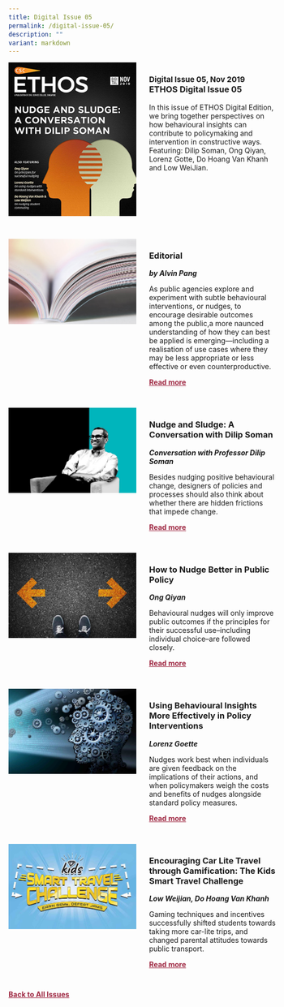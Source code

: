 ```yaml
---
title: Digital Issue 05
permalink: /digital-issue-05/
description: ""
variant: markdown
---
```

<style>

.back a
{
	color: #9f2943;
	font-weight: bold;
	}
	
.cat
   {
   font-size: 15px;
   }

.text
{
	width: 50%;
}	
	
.img1 img
{
margin-top:25px;	
}	
	
.img img
{
margin-top:15px;	
}		
	
.button1 a
{
	color: #9f2943;
	font-weight:bold;
}
	

.grid-container {
	display: grid;
	grid-template-columns: 50% 50%;
	grid-column-gap: 5%;
	margin-bottom: 5%;
	}	
	
@media only screen and (max-width: 600px) {
	.grid-container {
		display: block;
	}
}	
</style>


<div class="grid-container">
	<div><img src="/images/Ethos_Thumbnails_Cover/ethosdigital05.jpg"></div>
	<div>
		<h3><span class="cat">Digital Issue 05, Nov 2019</span><br>ETHOS Digital Issue 05</h3>
		<p>In this issue of ETHOS Digital Edition, we bring together perspectives on how behavioural insights can contribute to policymaking and intervention in constructive ways. Featuring: Dilip Soman, Ong Qiyan, Lorenz Gotte, Do Hoang Van Khanh and Low WeiJian.</p>
		<div class="button1"><a href=""></a></div>
	</div>
</div>

<br>

<div class="grid-container">
	<div><img src="/images/Landing_Banner_Images/tile_editorial.jpg"></div>
	<div>
		<h3>Editorial</h3>
		<b><i>by Alvin Pang</i></b>
		<p>As public agencies explore and experiment with subtle behavioural interventions, or nudges, to encourage desirable outcomes among the public,a more naunced understanding of how they can best be applied is emerging—including a realisation of use cases where they may be less appropriate or less effective or even counterproductive.</p>
		<div class="button1"><a href="/digital-issue-05/editorial/">Read more</a></div>
	</div>
</div>

<br>

<div class="grid-container">
	<div><img src="/images/Ethos_Images/Ethos_Digital_Issue_05/Article%201/D5_Teaser_Nudge%20and%20Sludge.jpg"></div>
	<div>
		<h3>Nudge and Sludge: A Conversation with Dilip Soman</h3>
		<b><i>Conversation with Professor Dilip Soman</i></b>
		<p>Besides nudging positive behavioural change, designers of policies and processes should also think about whether there are hidden frictions that impede change.</p>
		<div class="button1"><a href="/digital-issue-05/nudge-and-sludge/">Read more</a></div>
	</div>
</div>

<br>

<div class="grid-container">
	<div><img src="/images/Ethos_Images/Ethos_Digital_Issue_05/Article%202/D5_Teaser_Nudge%20Better%20in%20Public%20Policy.jpg"></div>
	<div>
		<h3>How to Nudge Better in Public Policy</h3>
		<b><i>Ong Qiyan</i></b>
		<p>Behavioural nudges will only improve public outcomes if the principles for their successful use–including individual choice–are followed closely.</p>
		<div class="button1"><a href="/digital-issue-05/how-to-nudge-better-in-public-policy/">Read more</a></div>
	</div>
</div>

<br>


<div class="grid-container">
	<div><img src="/images/Ethos_Images/Ethos_Digital_Issue_05/Article%203/D5_Teaser_Using%20Behavioural%20Insights.jpg"></div>
	<div>
		<h3>Using Behavioural Insights More Effectively in Policy Interventions</h3>
		<b><i>Lorenz Goette</i></b>
		<p>Nudges work best when individuals are given feedback on the implications of their actions, and when policymakers weigh the costs and benefits of nudges alongside standard policy measures.</p>
		<div class="button1"><a href="/digital-issue-05/using-behavioural-insights-more-effectively-in-policy-interventions/">Read more</a></div>
	</div>
</div>

<br>

<div class="grid-container">
	<div><img src="/images/Ethos_Images/Ethos_Digital_Issue_05/Article%204/D5_Teaser_Car-Lite%20Travel%20through%20Gamification.jpg"></div>
	<div>
		<h3>Encouraging Car Lite Travel through Gamification: The Kids Smart Travel Challenge</h3>
		<b><i>Low Weijian, Do Hoang Van Khanh</i></b>
		<p>Gaming techniques and incentives successfully shifted students towards taking more car-lite trips, and changed parental attitudes towards public transport.</p>
		<div class="button1"><a href="/digital-issue-05/encouraging-car-lite-travel-through-gamification-the-kids-smart-travel-challenge/">Read more</a></div>
	</div>
</div>

<br>

<div class="back">
<a href="/all-issues/">Back to All Issues</a>
</div>